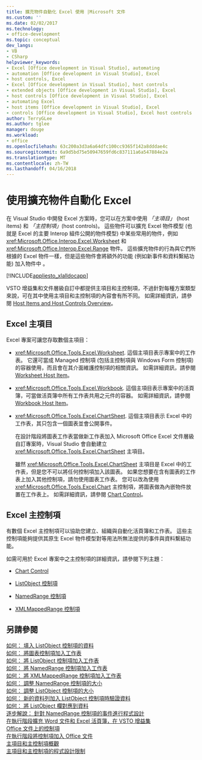 ```yaml
---
title: 擴充物件自動化 Excel 使用 |Microsoft 文件
ms.custom: ''
ms.date: 02/02/2017
ms.technology:
- office-development
ms.topic: conceptual
dev_langs:
- VB
- CSharp
helpviewer_keywords:
- Excel [Office development in Visual Studio], automating
- automation [Office development in Visual Studio], Excel
- host controls, Excel
- Excel [Office development in Visual Studio], host controls
- extended objects [Office development in Visual Studio], Excel
- host controls [Office development in Visual Studio], Excel
- automating Excel
- host items [Office development in Visual Studio], Excel
- controls [Office development in Visual Studio], Excel host controls
author: TerryGLee
ms.author: tglee
manager: douge
ms.workload:
- office
ms.openlocfilehash: 63c200a3d3a6a64dfc100cc9365f142a8dddae4c
ms.sourcegitcommit: 6a9d5bd75e50947659fd6c837111a6a547884e2a
ms.translationtype: MT
ms.contentlocale: zh-TW
ms.lasthandoff: 04/16/2018
---
```

# <a name="automating-excel-by-using-extended-objects"></a>使用擴充物件自動化 Excel
  在 Visual Studio 中開發 Excel 方案時，您可以在方案中使用 *「主項目」* (host items) 和 *「主控制項」*(host controls)。 這些物件可以擴充 Excel 物件模型 (也就是 Excel 的主要 Interop 組件公開的物件模型) 中某些常用的物件，例如 <xref:Microsoft.Office.Interop.Excel.Worksheet> 和 <xref:Microsoft.Office.Interop.Excel.Range> 物件。 這些擴充物件的行為與它們所根據的 Excel 物件一樣，但是這些物件會將額外的功能 (例如新事件和資料繫結功能) 加入物件中 。  
  
 [!INCLUDE[appliesto_xlalldocapp](../vsto/includes/appliesto-xlalldocapp-md.md)]  
  
 VSTO 增益集和文件層級自訂中都提供主項目和主控制項，不過針對每種方案類型來說，可在其中使用主項目和主控制項的內容會有所不同。 如需詳細資訊，請參閱 [Host Items and Host Controls Overview](../vsto/host-items-and-host-controls-overview.md)。  
  
## <a name="excel-host-items"></a>Excel 主項目  
 Excel 專案可讓您存取數個主項目：  
  
-   <xref:Microsoft.Office.Tools.Excel.Worksheet>. 這個主項目表示專案中的工作表。 它還可當成 Managed 控制項 (包括主控制項與 Windows Form 控制項) 的容器使用，而且會在其介面維護控制項的相關資訊。 如需詳細資訊，請參閱 [Worksheet Host Item](../vsto/worksheet-host-item.md)。  
  
-   <xref:Microsoft.Office.Tools.Excel.Workbook>. 這個主項目表示專案中的活頁簿，可當做活頁簿中所有工作表共用之元件的容器。 如需詳細資訊，請參閱 [Workbook Host Item](../vsto/workbook-host-item.md)。  
  
-   <xref:Microsoft.Office.Tools.Excel.ChartSheet>. 這個主項目表示 Excel 中的工作表，其只包含一個圖表並會公開事件。  
  
     在設計階段將圖表工作表當做新工作表加入 Microsoft Office Excel 文件層級自訂專案時，Visual Studio 會自動建立 <xref:Microsoft.Office.Tools.Excel.ChartSheet> 主項目。  
  
     雖然 <xref:Microsoft.Office.Tools.Excel.ChartSheet> 主項目是 Excel 中的工作表，但是您不可以將任何控制項加入該圖表。 如果您想要在含有圖表的工作表上加入其他控制項，請勿使用圖表工作表。 您可以改為使用 <xref:Microsoft.Office.Tools.Excel.Chart> 主控制項，將圖表做為內嵌物件放置在工作表上。 如需詳細資訊，請參閱 [Chart Control](../vsto/chart-control.md)。  
  
## <a name="excel-host-controls"></a>Excel 主控制項  
 有數個 Excel 主控制項可以協助您建立、組織與自動化活頁簿和工作表。 這些主控制項能夠提供其原生 Excel 物件模型對等用法所無法提供的事件與資料繫結功能。  
  
 如需可用於 Excel 專案中之主控制項的詳細資訊，請參閱下列主題：  
  
-   [Chart Control](../vsto/chart-control.md)  
  
-   [ListObject 控制項](../vsto/listobject-control.md)  
  
-   [NamedRange 控制項](../vsto/namedrange-control.md)  
  
-   [XMLMappedRange 控制項](../vsto/xmlmappedrange-control.md)  
  
## <a name="see-also"></a>另請參閱  
 [如何： 填入 ListObject 控制項的資料](../vsto/how-to-fill-listobject-controls-with-data.md)   
 [如何： 將圖表控制項加入工作表](../vsto/how-to-add-chart-controls-to-worksheets.md)   
 [如何： 將 ListObject 控制項加入工作表](../vsto/how-to-add-listobject-controls-to-worksheets.md)   
 [如何： 將 NamedRange 控制項加入工作表](../vsto/how-to-add-namedrange-controls-to-worksheets.md)   
 [如何： 將 XMLMappedRange 控制項加入工作表](../vsto/how-to-add-xmlmappedrange-controls-to-worksheets.md)   
 [如何： 調整 NamedRange 控制項的大小](../vsto/how-to-resize-namedrange-controls.md)   
 [如何： 調整 ListObject 控制項的大小](../vsto/how-to-resize-listobject-controls.md)   
 [如何： 新的資料列加入 ListObject 控制項時驗證資料](../vsto/how-to-validate-data-when-a-new-row-is-added-to-a-listobject-control.md)   
 [如何： 將 ListObject 欄對應到資料](../vsto/how-to-map-listobject-columns-to-data.md)   
 [逐步解說： 針對 NamedRange 控制項的事件進行程式設計](../vsto/walkthrough-programming-against-events-of-a-namedrange-control.md)   
 [在執行階段擴充 Word 文件和 Excel 活頁簿，在 VSTO 增益集](../vsto/extending-word-documents-and-excel-workbooks-in-vsto-add-ins-at-run-time.md)   
 [Office 文件上的控制項](../vsto/controls-on-office-documents.md)   
 [在執行階段將控制項加入 Office 文件](../vsto/adding-controls-to-office-documents-at-run-time.md)   
 [主項目和主控制項概觀](../vsto/host-items-and-host-controls-overview.md)   
 [主項目和主控制項的程式設計限制](../vsto/programmatic-limitations-of-host-items-and-host-controls.md)  
  
  